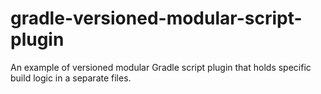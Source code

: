 # gradle-versioned-modular-script-plugin
An example of versioned modular Gradle script plugin that holds specific build logic in a separate files.
